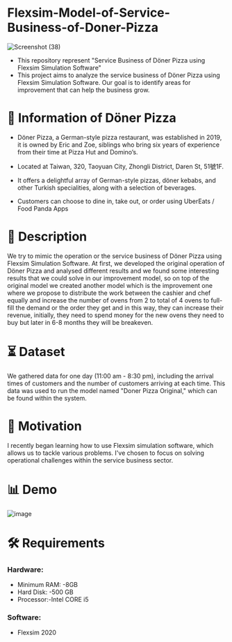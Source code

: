 # Flexsim-Model-of-Service-Business-of-Doner-Pizza

![Screenshot (38)](https://github.com/Sanju-Kumar-Giri/Flexsim-Model-of-Service-Business-of-Doner-Pizza/assets/77228006/924f69b6-ea0f-4077-a5d0-c9f5e53ce1a9)

* This repository represent "Service Business of Döner Pizza using Flexsim Simulation Software"
* This project aims to analyze the service business of Döner Pizza using Flexsim Simulation Software. Our goal is to identify areas for improvement that can help the business grow.

# 🍕 Information of Döner Pizza

* Döner Pizza, a German-style pizza restaurant, was established in 2019, it is owned by Eric and Zoe, siblings who bring six years of experience from their time at Pizza Hut and Domino’s.
  
* Located at Taiwan, 320, Taoyuan City, Zhongli District, Daren St, 51號1F.

* It offers a delightful array of German-style pizzas, döner kebabs, and other Turkish specialities, along with a selection of beverages.

* Customers can choose to dine in, take out, or order using UberEats / Food Panda Apps 

# 📝 Description

We try to mimic the operation or the service business of Döner Pizza using Flexsim Simulation Software. At first, we developed the original operation of Döner Pizza and analysed different results and we found some interesting results that we could solve in our improvement model, so on top of the original model we created another model which is the improvement one where we propose to distribute the work between the cashier and chef equally and increase the number of ovens from 2 to total of 4 ovens to full-fill the demand or the order they get and in this way, they can increase their revenue, initially, they need to spend money for the new ovens they need to buy but later in 6-8 months they will be breakeven.

# ⏳ Dataset

We gathered data for one day (11:00 am - 8:30 pm), including the arrival times of customers and the number of customers arriving at each time. This data was used to run the model named "Doner Pizza Original," which can be found within the system.

# 💪 Motivation

I recently began learning how to use Flexsim simulation software, which allows us to tackle various problems. I've chosen to focus on solving operational challenges within the service business sector.

# 📊 Demo

![image](https://github.com/Sanju-Kumar-Giri/Flexsim-Model-of-Service-Business-of-Doner-Pizza/assets/77228006/7b1689ba-861e-417b-8ecc-825184612866)

# 🛠️ Requirements

### Hardware:

* Minimum RAM: -8GB
* Hard Disk: -500 GB
* Processor:-Intel CORE i5

### Software:

* Flexsim 2020
